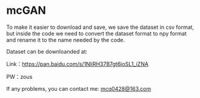 # mcGAN
To make it easier to download and save, we save the dataset in csv format, but inside the code we need to convert the dataset format to npy format and rename it to the name needed by the code.

Dataset can be downloanded at:

Link：https://pan.baidu.com/s/1NliRH37B7gt6ioSL1_iZNA

PW：zous

If any problems, you can contact me: mcq0428@163.com
